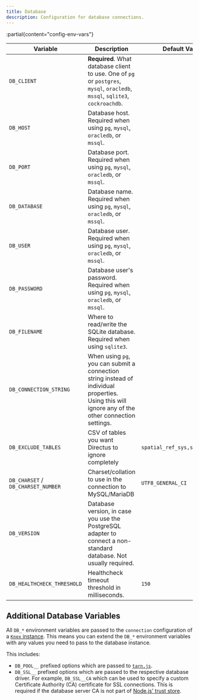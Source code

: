 ```yaml
---
title: Database
description: Configuration for database connections.
---
```



:partial{content="config-env-vars"}

| Variable                           | Description                                                                                                                                        | Default Value                 |
| ---------------------------------- | -------------------------------------------------------------------------------------------------------------------------------------------------- | ----------------------------- |
| `DB_CLIENT`                        | **Required**. What database client to use. One of `pg` or `postgres`, `mysql`, `oracledb`, `mssql`, `sqlite3`, `cockroachdb`.                      |                               |
| `DB_HOST`                          | Database host. Required when using `pg`, `mysql`, `oracledb`, or `mssql`.                                                                          |                               |
| `DB_PORT`                          | Database port. Required when using `pg`, `mysql`, `oracledb`, or `mssql`.                                                                          |                               |
| `DB_DATABASE`                      | Database name. Required when using `pg`, `mysql`, `oracledb`, or `mssql`.                                                                          |                               |
| `DB_USER`                          | Database user. Required when using `pg`, `mysql`, `oracledb`, or `mssql`.                                                                          |                               |
| `DB_PASSWORD`                      | Database user's password. Required when using `pg`, `mysql`, `oracledb`, or `mssql`.                                                               |                               |
| `DB_FILENAME`                      | Where to read/write the SQLite database. Required when using `sqlite3`.                                                                            |                               |
| `DB_CONNECTION_STRING`             | When using `pg`, you can submit a connection string instead of individual properties. Using this will ignore any of the other connection settings. |                               |
| `DB_EXCLUDE_TABLES`                | CSV of tables you want Directus to ignore completely                                                                                               | `spatial_ref_sys,sysdiagrams` |
| `DB_CHARSET` / `DB_CHARSET_NUMBER` | Charset/collation to use in the connection to MySQL/MariaDB                                                                                        | `UTF8_GENERAL_CI`             |
| `DB_VERSION`                       | Database version, in case you use the PostgreSQL adapter to connect a non-standard database. Not usually required.                                |                               |
| `DB_HEALTHCHECK_THRESHOLD`         | Healthcheck timeout threshold in milliseconds.                                                                                                     | `150`                         |

## Additional Database Variables

All `DB_*` environment variables are passed to the `connection` configuration of a [`Knex` instance](https://knexjs.org/guide/#configuration-options). This means you can extend the `DB_*` environment variables with any values you need to pass to the database instance.

This includes:
- `DB_POOL__` prefixed options which are passed to [`tarn.js`](https://github.com/vincit/tarn.js#usage).
- `DB_SSL__` prefixed options which are passed to the respective database driver. For example, `DB_SSL__CA` which can be used to specify a custom Certificate Authority (CA) certificate for SSL connections. This is required if the database server CA is not part of [Node.js' trust store](https://nodejs.org/api/tls.html).
